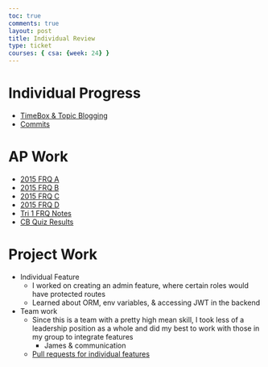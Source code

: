 ```yaml
---
toc: true
comments: true
layout: post
title: Individual Review
type: ticket
courses: { csa: {week: 24} }
---
```


# Individual Progress
- [TimeBox & Topic Blogging](https://rohinsood.github.io/csa/schedule)
- [Commits](https://github.com/rohinsood)

# AP Work
 - [2015 FRQ A](https://rohinsood.github.io/csa/2024/02/26/2015-FRQ-1_IPYNB_2_.html)
 - [2015 FRQ B](https://rohinsood.github.io/csa/2024/02/25/2015-FRQ-2_IPYNB_2_.html)
 - [2015 FRQ C](https://rohinsood.github.io/csa/2024/02/25/2015-FRQ-3_IPYNB_2_.html)
 - [2015 FRQ D](https://rohinsood.github.io/csa/2024/02/26/2015-FRQ-4_IPYNB_2_.html)
 - [Tri 1 FRQ Notes](https://rohinsood.github.io/csa/2023/10/25/FRQ-notes.html)
 - [CB Quiz Results](https://rohinsood.github.io/csa/2023/10/23/CB-quiz.html)

# Project Work
- Individual Feature
  - I worked on creating an admin feature, where certain roles would have protected routes
  - Learned about ORM, env variables, & accessing JWT in the backend
- Team work
  - Since this is a team with a pretty high mean skill, I took less of a leadership position as a whole and did my best to work with those in my group to integrate features
    - James & communication
  - [Pull requests for individual features](https://github.com/CSA-AI/CSA_AI_Backend/pulls?q=is%3Apr+is%3Aclosed)